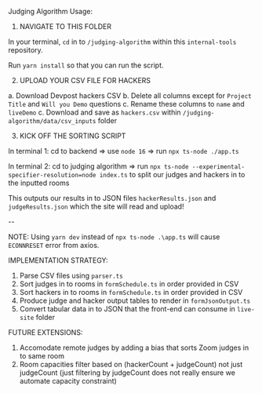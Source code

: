 Judging Algorithm Usage:

1. NAVIGATE TO THIS FOLDER

In your terminal, `cd` in to `/judging-algorithm` within this `internal-tools` repository.

Run `yarn install` so that you can run the script.

2. UPLOAD YOUR CSV FILE FOR HACKERS

a. Download Devpost hackers CSV
b. Delete all columns except for `Project Title` and `Will you Demo` questions
c. Rename these columns to `name` and `liveDemo`
c. Download and save as `hackers.csv` within `/judging-algorithm/data/csv_inputs` folder

3. KICK OFF THE SORTING SCRIPT

In terminal 1: cd to backend => use `node 16` => run `npx ts-node ./app.ts`

In terminal 2: cd to judging algorithm => run `npx ts-node --experimental-specifier-resolution=node index.ts` to split our judges and
hackers in to the inputted rooms

This outputs our results in to JSON files `hackerResults.json` and `judgeResults.json` which the site will read and upload!

--

NOTE: Using `yarn dev` instead of `npx ts-node .\app.ts` will cause `ECONNRESET` error from axios.

IMPLEMENTATION STRATEGY:

1. Parse CSV files using `parser.ts`
2. Sort judges in to rooms in `formSchedule.ts` in order provided in CSV
3. Sort hackers in to rooms in `formSchedule.ts` in order provided in CSV
4. Produce judge and hacker output tables to render in `formJsonOutput.ts`
5. Convert tabular data in to JSON that the front-end can consume in `live-site` folder

FUTURE EXTENSIONS:

1. Accomodate remote judges by adding a bias that sorts Zoom judges in to same room
2. Room capacities filter based on (hackerCount + judgeCount) not just judgeCount
   (just filtering by judgeCount does not really ensure we automate capacity constraint)
